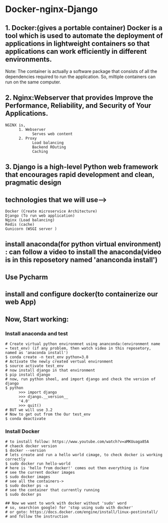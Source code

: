 # Docker-nginx-Django

## 1. Docker:(gives a portable container) Docker is a tool which is used to automate the deployment of applications in lightweight containers so that applications can work efficiently in different environments.

Note: The container is actually a software package that consists of all the dependencies required to run the application. So, miltiple containers can run on the same computer.   

## 2. Nginx:Webserver that provides Improve the Performance, Reliability, and Security of Your Applications.
```
NGINX is,
      1. Webserver
            Serves web content
      2. Proxy
            Load balancing
            Backend ROuting
            Caching
```

## 3. Django is a high-level Python web framework that encourages rapid development and clean, pragmatic design


## technologies that we will use-->
```
Docker (Create microservice Architecture)
Django (To run web application)
Nginx (Load balancing)
Redis (cache)
Gunicorn (WSGI server )
```

## install anaconda(for python virtual environment) : can follow a video to install the anaconda(video is in this reposetory named 'ananconda install')
## Use Pycharm
## install and configure docker(to containerize our web App)

## Now, Start working:

### Install anaconda and test
```
# Create virtual python environmnet using ananconda:(environment name = test_env) (if any problem, then watch video in this reposetory, named as 'anaconda install')
$ conda create -n test_env python=3.8
# Activate the newly created vertual environment
$ source activate test_env
# now install django in that environment 
$ pip install django
# now, run python sheel, and import django and check the version of django
$ python
      >>> import django
      >>> django.__version__
      '4.0'
      >>> quit()
# BUT we will use 3.2
# Now to get out from the Our test_env
$ conda deactivate
```
### Install Docker
```
# to install follow: https://www.youtube.com/watch?v=aMKUuaga85A
# chaeck docker version
$ docker --version
# lets create and run a hello world cimage, to check docker is working correctly
$ sudo docker run hello-world
# here is 'hello from docker!' comes out then everything is fine
# see the current docker images
$ sudo docker images
# see all the containers->
$ sudo docker ps -a
# see the container that currently running
$ sudo docker ps

## Now we want to work with docker without 'sudo' word
# so, search(on google) for 'stop using sudo with docker' 
# or goto: https://docs.docker.com/engine/install/linux-postinstall/
# and follow the instruction
```